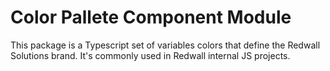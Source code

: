 # Color Pallete Component Module

This package is a Typescript set of variables colors that define the Redwall Solutions brand.
It's commonly used in Redwall internal JS projects.
